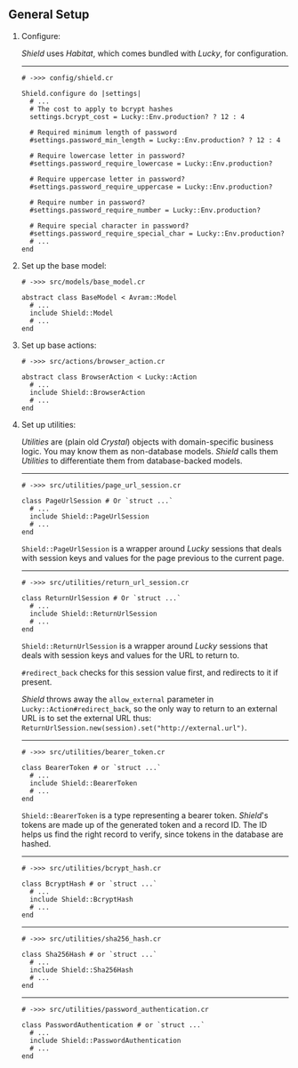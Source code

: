 ## General Setup

1. Configure:

   *Shield* uses *Habitat*, which comes bundled with *Lucky*, for configuration.

   ---
   ```crystal
   # ->>> config/shield.cr

   Shield.configure do |settings|
     # ...
     # The cost to apply to bcrypt hashes
     settings.bcrypt_cost = Lucky::Env.production? ? 12 : 4

     # Required minimum length of password
     #settings.password_min_length = Lucky::Env.production? ? 12 : 4

     # Require lowercase letter in password?
     #settings.password_require_lowercase = Lucky::Env.production?

     # Require uppercase letter in password?
     #settings.password_require_uppercase = Lucky::Env.production?

     # Require number in password?
     #settings.password_require_number = Lucky::Env.production?

     # Require special character in password?
     #settings.password_require_special_char = Lucky::Env.production?
     # ...
   end
   ```

1. Set up the base model:

   ```crystal
   # ->>> src/models/base_model.cr

   abstract class BaseModel < Avram::Model
     # ...
     include Shield::Model
     # ...
   end
   ```

1. Set up base actions:

   ```crystal
   # ->>> src/actions/browser_action.cr

   abstract class BrowserAction < Lucky::Action
     # ...
     include Shield::BrowserAction
     # ...
   end
   ```

1. Set up utilities:

   *Utilities* are (plain old *Crystal*) objects with domain-specific business logic. You may know them as non-database models. *Shield* calls them *Utilities* to differentiate them from database-backed models.

   ---
   ```crystal
   # ->>> src/utilities/page_url_session.cr

   class PageUrlSession # Or `struct ...`
     # ...
     include Shield::PageUrlSession
     # ...
   end
   ```

   `Shield::PageUrlSession` is a wrapper around *Lucky* sessions that deals with session keys and values for the page previous to the current page.

   ---
   ```crystal
   # ->>> src/utilities/return_url_session.cr

   class ReturnUrlSession # Or `struct ...`
     # ...
     include Shield::ReturnUrlSession
     # ...
   end
   ```

   `Shield::ReturnUrlSession` is a wrapper around *Lucky* sessions that deals with session keys and values for the URL to return to.

   `#redirect_back` checks for this session value first, and redirects to it if present.

   *Shield* throws away the `allow_external` parameter in `Lucky::Action#redirect_back`, so the only way to return to an external URL is to set the external URL thus: `ReturnUrlSession.new(session).set("http://external.url")`.

   ---
   ```crystal
   # ->>> src/utilities/bearer_token.cr

   class BearerToken # or `struct ...`
     # ...
     include Shield::BearerToken
     # ...
   end
   ```

   `Shield::BearerToken` is a type representing a bearer token. *Shield*'s tokens are made up of the generated token and a record ID. The ID helps us find the right record to verify, since tokens in the database are hashed.

   ---
   ```crystal
   # ->>> src/utilities/bcrypt_hash.cr

   class BcryptHash # or `struct ...`
     # ...
     include Shield::BcryptHash
     # ...
   end
   ```

   ---
   ```crystal
   # ->>> src/utilities/sha256_hash.cr

   class Sha256Hash # or `struct ...`
     # ...
     include Shield::Sha256Hash
     # ...
   end
   ```

   ---
   ```crystal
   # ->>> src/utilities/password_authentication.cr

   class PasswordAuthentication # or `struct ...`
     # ...
     include Shield::PasswordAuthentication
     # ...
   end
   ```
